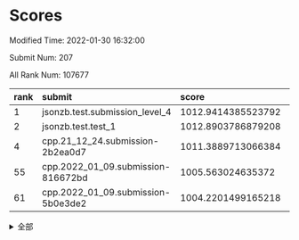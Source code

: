 # Scores

Modified Time: 2022-01-30 16:32:00

Submit Num: 207

All Rank Num: 107677

| rank |               submit               |       score        |       sigma        | pk_num |
| :--- | :--------------------------------- | :----------------- | :----------------- | :----- |
| 1    | jsonzb.test.submission_level_4     | 1012.9414385523792 | 0.7972739153016536 | 2075   |
| 2    | jsonzb.test.test_1                 | 1012.8903786879208 | 0.7703962121989882 | 2079   |
| 4    | cpp.21_12_24.submission-2b2ea0d7   | 1011.3889713066384 | 0.8007575995455924 | 2080   |
| 55   | cpp.2022_01_09.submission-816672bd | 1005.563024635372  | 0.7168903963328642 | 2079   |
| 61   | cpp.2022_01_09.submission-5b0e3de2 | 1004.2201499165218 | 0.7131099443871747 | 2077   |


<details>
<summary>全部</summary>

| rank |                 submit                 |       score        |       sigma        | pk_num |
| :--- | :------------------------------------- | :----------------- | :----------------- | :----- |
| 1    | jsonzb.test.submission_level_4         | 1012.9414385523792 | 0.7972739153016536 | 2075   |
| 2    | jsonzb.test.test_1                     | 1012.8903786879208 | 0.7703962121989882 | 2079   |
| 3    | gobigger.level_3.submission_level_3_16 | 1011.6879875788505 | 0.7768582332110016 | 2082   |
| 4    | cpp.21_12_24.submission-2b2ea0d7       | 1011.3889713066384 | 0.8007575995455924 | 2080   |
| 5    | gobigger.level_3.submission_level_3_3  | 1011.3043679895071 | 0.7683279966264045 | 2088   |
| 6    | gobigger.level_3.submission_level_3_30 | 1011.1511622060148 | 0.771391237230459  | 2083   |
| 7    | gobigger.level_3.submission_level_3_0  | 1010.981711558522  | 0.7653169287429823 | 2080   |
| 8    | gobigger.level_3.submission_level_3_28 | 1010.813471668684  | 0.7747111562567355 | 2082   |
| 9    | gobigger.level_3.submission_level_3_14 | 1010.701047419885  | 0.7774075321572093 | 2078   |
| 10   | gobigger.level_3.submission_level_3_35 | 1010.4944483453091 | 0.7681390093399485 | 2084   |
| 11   | gobigger.level_3.submission_level_3_5  | 1010.4846517786139 | 0.7657034959412641 | 2082   |
| 12   | gobigger.level_3.submission_level_3_26 | 1010.455686940025  | 0.7572897553674051 | 2082   |
| 13   | gobigger.level_3.submission_level_3_4  | 1010.4364362333868 | 0.754870274998935  | 2080   |
| 14   | gobigger.level_3.submission_level_3_22 | 1010.3697445034669 | 0.7622605091809334 | 2079   |
| 15   | gobigger.level_3.submission_level_3_6  | 1010.3397363595295 | 0.7600918635666992 | 2081   |
| 16   | gobigger.level_3.submission_level_3_12 | 1010.2841114097525 | 0.7429092049410563 | 2079   |
| 17   | gobigger.level_3.submission_level_3_45 | 1010.2692170085087 | 0.7555453395260278 | 2085   |
| 18   | gobigger.level_3.submission_level_3_47 | 1010.2278421767808 | 0.7528095811997016 | 2080   |
| 19   | gobigger.level_3.submission_level_3_8  | 1010.2205822334213 | 0.763955615496201  | 2084   |
| 20   | gobigger.level_3.submission_level_3_10 | 1010.2161629431102 | 0.7596122101332747 | 2077   |
| 21   | gobigger.level_3.submission_level_3_24 | 1010.1239944314931 | 0.7695748718961978 | 2077   |
| 22   | gobigger.level_3.submission_level_3_29 | 1010.1172854823656 | 0.7775105281522726 | 2081   |
| 23   | gobigger.level_3.submission_level_3_11 | 1010.0987630465734 | 0.7617104738531706 | 2079   |
| 24   | gobigger.level_3.submission_level_3_21 | 1010.0879473399232 | 0.7779830047181836 | 2080   |
| 25   | gobigger.level_3.submission_level_3_15 | 1010.0320145728729 | 0.752971444931529  | 2083   |
| 26   | gobigger.level_3.submission_level_3_34 | 1010.0166073836094 | 0.7670170644217482 | 2080   |
| 27   | gobigger.level_3.submission_level_3_20 | 1010.0150375656422 | 0.7672596096315477 | 2079   |
| 28   | gobigger.level_3.submission_level_3_1  | 1009.9690985508753 | 0.7480164162789533 | 2078   |
| 29   | gobigger.level_3.submission_level_3_41 | 1009.922856240065  | 0.7656505791962831 | 2078   |
| 30   | gobigger.level_3.submission_level_3_31 | 1009.9090513345993 | 0.7663691050763725 | 2077   |
| 31   | gobigger.level_3.submission_level_3_48 | 1009.9026793832309 | 0.736342733622608  | 2081   |
| 32   | gobigger.level_3.submission_level_3_33 | 1009.8694325591068 | 0.7540624181577156 | 2084   |
| 33   | gobigger.level_3.submission_level_3_7  | 1009.8010695266438 | 0.7744738444385656 | 2084   |
| 34   | gobigger.level_3.submission_level_3_46 | 1009.7913911177084 | 0.7604887996500913 | 2077   |
| 35   | gobigger.level_3.submission_level_3_39 | 1009.6922661072473 | 0.7762483232010166 | 2082   |
| 36   | gobigger.level_3.submission_level_3_9  | 1009.6066172053039 | 0.7731301181429463 | 2078   |
| 37   | gobigger.level_3.submission_level_3_17 | 1009.5858708843969 | 0.7676003141519446 | 2080   |
| 38   | gobigger.level_3.submission_level_3_19 | 1009.5581120551535 | 0.7564249698667056 | 2076   |
| 39   | gobigger.level_3.submission_level_3_32 | 1009.4040360654833 | 0.7555542099698713 | 2081   |
| 40   | gobigger.level_3.submission_level_3_2  | 1009.337937562631  | 0.7576798814802232 | 2082   |
| 41   | gobigger.level_3.submission_level_3_36 | 1009.2796447214047 | 0.7450195742598582 | 2079   |
| 42   | gobigger.level_3.submission_level_3_44 | 1009.2524329489946 | 0.7483338473887943 | 2081   |
| 43   | gobigger.level_3.submission_level_3_25 | 1009.2410974909918 | 0.7418872483000577 | 2088   |
| 44   | gobigger.level_3.submission_level_3_23 | 1009.1574765494004 | 0.736012819734475  | 2081   |
| 45   | gobigger.level_3.submission_level_3_27 | 1009.1561950221012 | 0.7346002271938983 | 2078   |
| 46   | gobigger.level_3.submission_level_3_43 | 1009.0975527510377 | 0.7448465763994592 | 2081   |
| 47   | gobigger.level_3.submission_level_3_49 | 1008.9292729800127 | 0.747715653932895  | 2082   |
| 48   | gobigger.level_3.submission_level_3_40 | 1008.8846842451412 | 0.734383527190588  | 2081   |
| 49   | gobigger.level_3.submission_level_3_13 | 1008.8730725970321 | 0.7505347400049505 | 2075   |
| 50   | gobigger.level_3.submission_level_3_42 | 1008.5729572981099 | 0.7353508357202885 | 2081   |
| 51   | gobigger.level_3.submission_level_3_38 | 1008.5409659647985 | 0.739649796817538  | 2079   |
| 52   | gobigger.level_3.submission_level_3_18 | 1008.4232267064807 | 0.7532178835845301 | 2076   |
| 53   | gobigger.level_3.submission_level_3_37 | 1008.1698679380398 | 0.7623783466716418 | 2084   |
| 54   | gobigger.level_1.submission_level_1_19 | 1006.0114233983624 | 0.738961850576904  | 2083   |
| 55   | cpp.2022_01_09.submission-816672bd     | 1005.563024635372  | 0.7168903963328642 | 2079   |
| 56   | gobigger.level_1.submission_level_1_34 | 1004.9099856782353 | 0.7257869114855597 | 2082   |
| 57   | gobigger.level_1.submission_level_1_21 | 1004.6651457565288 | 0.7192542193580809 | 2080   |
| 58   | gobigger.level_1.submission_level_1_20 | 1004.6333086319572 | 0.7189776416889462 | 2080   |
| 59   | gobigger.level_1.submission_level_1_27 | 1004.3442214451619 | 0.7295228898901823 | 2079   |
| 60   | gobigger.level_1.submission_level_1_33 | 1004.2302631398268 | 0.7255143896268476 | 2079   |
| 61   | cpp.2022_01_09.submission-5b0e3de2     | 1004.2201499165218 | 0.7131099443871747 | 2077   |
| 62   | gobigger.level_1.submission_level_1_15 | 1004.2042244457094 | 0.7230353976864059 | 2080   |
| 63   | gobigger.level_1.submission_level_1_44 | 1004.1357222579986 | 0.7268270599340272 | 2082   |
| 64   | gobigger.level_1.submission_level_1_29 | 1004.0919594092856 | 0.7075691992310968 | 2077   |
| 65   | gobigger.level_1.submission_level_1_38 | 1003.8630003702119 | 0.7219527409198642 | 2075   |
| 66   | gobigger.level_1.submission_level_1_23 | 1003.8451191319118 | 0.7298021711417264 | 2080   |
| 67   | gobigger.level_1.submission_level_1_24 | 1003.7723141657871 | 0.7135399524430599 | 2078   |
| 68   | gobigger.level_1.submission_level_1_42 | 1003.6275122991159 | 0.7327358715360535 | 2077   |
| 69   | gobigger.level_1.submission_level_1_49 | 1003.607987580672  | 0.7229298369447709 | 2080   |
| 70   | gobigger.level_1.submission_level_1_1  | 1003.5929201511499 | 0.7055487058363057 | 2080   |
| 71   | gobigger.level_1.submission_level_1_37 | 1003.4538288628868 | 0.7052905931849265 | 2085   |
| 72   | gobigger.level_1.submission_level_1_40 | 1003.3953698050695 | 0.7190235778559969 | 2078   |
| 73   | gobigger.level_1.submission_level_1_45 | 1003.379281583392  | 0.7150140167373346 | 2081   |
| 74   | gobigger.level_1.submission_level_1_30 | 1003.3040863474041 | 0.7149420349426682 | 2083   |
| 75   | gobigger.level_1.submission_level_1_5  | 1003.3021731673434 | 0.7146029620638192 | 2084   |
| 76   | gobigger.level_1.submission_level_1_17 | 1003.2058244202024 | 0.7210659969616362 | 2082   |
| 77   | gobigger.level_1.submission_level_1_35 | 1003.0804984402246 | 0.7114914047692767 | 2080   |
| 78   | gobigger.level_1.submission_level_1_36 | 1003.0771067085116 | 0.7124726689542576 | 2082   |
| 79   | gobigger.level_1.submission_level_1_2  | 1002.9725826426563 | 0.7086129983674874 | 2083   |
| 80   | gobigger.level_1.submission_level_1_26 | 1002.9632291048422 | 0.7168098586858144 | 2083   |
| 81   | gobigger.level_1.submission_level_1_25 | 1002.9258980880228 | 0.7138625069362491 | 2083   |
| 82   | gobigger.level_1.submission_level_1_0  | 1002.9127616771334 | 0.7194351385099601 | 2084   |
| 83   | gobigger.level_1.submission_level_1_4  | 1002.8948694660148 | 0.7005979501495182 | 2082   |
| 84   | gobigger.level_1.submission_level_1_48 | 1002.871110580504  | 0.7110391155133445 | 2083   |
| 85   | gobigger.level_1.submission_level_1_16 | 1002.8183412375134 | 0.7320581720283111 | 2083   |
| 86   | gobigger.level_1.submission_level_1_47 | 1002.8107604339018 | 0.7079507935745889 | 2081   |
| 87   | gobigger.level_1.submission_level_1_41 | 1002.7484953643058 | 0.7119708277828765 | 2079   |
| 88   | gobigger.level_1.submission_level_1_31 | 1002.7308701745249 | 0.710245318763517  | 2078   |
| 89   | gobigger.level_1.submission_level_1_9  | 1002.6849997848279 | 0.7056488589140251 | 2083   |
| 90   | gobigger.level_1.submission_level_1_22 | 1002.677119515394  | 0.7160870404612655 | 2086   |
| 91   | gobigger.level_1.submission_level_1_6  | 1002.6670547249748 | 0.7140111045921052 | 2079   |
| 92   | gobigger.level_1.submission_level_1_28 | 1002.6661232014075 | 0.7274219958377572 | 2080   |
| 93   | gobigger.level_1.submission_level_1_13 | 1002.6601750520676 | 0.7191894952946737 | 2078   |
| 94   | gobigger.level_1.submission_level_1_11 | 1002.6359664246888 | 0.7145065771782139 | 2077   |
| 95   | gobigger.level_1.submission_level_1_12 | 1002.621649451703  | 0.7182557069468477 | 2078   |
| 96   | gobigger.level_1.submission_level_1_8  | 1002.6127403775503 | 0.7129951218062914 | 2083   |
| 97   | gobigger.level_1.submission_level_1_14 | 1002.5781244141474 | 0.7161328837414955 | 2081   |
| 98   | gobigger.level_1.submission_level_1_18 | 1002.4896116888142 | 0.7143832910903533 | 2079   |
| 99   | gobigger.level_1.submission_level_1_39 | 1002.2954525252516 | 0.7133920877548018 | 2084   |
| 100  | gobigger.level_1.submission_level_1_10 | 1002.135404301529  | 0.7243163676060016 | 2075   |
| 101  | gobigger.level_1.submission_level_1_7  | 1002.1115586985578 | 0.7249252270196619 | 2080   |
| 102  | gobigger.level_1.submission_level_1_46 | 1002.0961557385984 | 0.7120845452102456 | 2076   |
| 103  | gobigger.level_1.submission_level_1_32 | 1002.0769529031514 | 0.7074211095058283 | 2081   |
| 104  | gobigger.level_1.submission_level_1_43 | 1001.9818997979623 | 0.7103028069235853 | 2078   |
| 105  | gobigger.level_1.submission_level_1_3  | 1001.4458468253799 | 0.7162218109115357 | 2080   |
| 106  | gobigger.random.submission_random_48   | 997.3235088802086  | 0.6988218049728044 | 2080   |
| 107  | gobigger.random.submission_random_47   | 997.2671543443314  | 0.7052576809613404 | 2078   |
| 108  | gobigger.random.submission_random_12   | 997.0491050039741  | 0.6920941882521991 | 2080   |
| 109  | gobigger.random.submission_random_46   | 997.01239456431    | 0.710997278589712  | 2079   |
| 110  | gobigger.random.submission_random_4    | 996.6711723755689  | 0.7116870326787721 | 2077   |
| 111  | gobigger.random.submission_random_5    | 996.663961245712   | 0.7137391103409271 | 2078   |
| 112  | gobigger.random.submission_random_15   | 996.5456449018442  | 0.7009410778986701 | 2078   |
| 113  | gobigger.random.submission_random_23   | 996.5369819694497  | 0.7006870824283734 | 2082   |
| 114  | gobigger.random.submission_random_19   | 996.4996539271157  | 0.7112351841275248 | 2084   |
| 115  | gobigger.random.submission_random_26   | 996.4213903336329  | 0.708875289485004  | 2082   |
| 116  | gobigger.random.submission_random_38   | 996.4122772834428  | 0.7220296847659098 | 2086   |
| 117  | gobigger.random.submission_random_42   | 996.4113831939724  | 0.7271437664218081 | 2086   |
| 118  | gobigger.random.submission_random_35   | 996.411288318      | 0.709982729343602  | 2081   |
| 119  | gobigger.random.submission_random_8    | 996.357132856696   | 0.6927412181841013 | 2084   |
| 120  | gobigger.random.submission_random_3    | 996.3221439414067  | 0.7096953035214824 | 2081   |
| 121  | gobigger.random.submission_random_6    | 996.312694180466   | 0.6954150372174961 | 2076   |
| 122  | gobigger.random.submission_random_44   | 996.2866126713423  | 0.7202724275640427 | 2077   |
| 123  | gobigger.random.submission_random_37   | 996.1250092417695  | 0.7195337049919288 | 2079   |
| 124  | gobigger.random.submission_random_13   | 996.0838845871243  | 0.700113235100588  | 2080   |
| 125  | gobigger.random.submission_random_49   | 996.0664707139855  | 0.7131901296245711 | 2084   |
| 126  | gobigger.random.submission_random_43   | 996.0191025670214  | 0.713750284697984  | 2083   |
| 127  | gobigger.random.submission_random_17   | 996.0088428435439  | 0.6941073171531825 | 2076   |
| 128  | gobigger.random.submission_random_10   | 995.9777698975703  | 0.7032588326611602 | 2078   |
| 129  | gobigger.random.submission_random_29   | 995.9588524955244  | 0.7070334823043515 | 2081   |
| 130  | gobigger.random.submission_random_30   | 995.8529423997265  | 0.7015767343455542 | 2084   |
| 131  | gobigger.random.submission_random_31   | 995.832343815676   | 0.7043007746874547 | 2077   |
| 132  | gobigger.random.submission_random_41   | 995.8318439001858  | 0.7049782039833425 | 2084   |
| 133  | gobigger.random.submission_random_27   | 995.8000672546084  | 0.7158751134948157 | 2083   |
| 134  | gobigger.random.submission_random_28   | 995.746008024177   | 0.707333456526394  | 2084   |
| 135  | gobigger.random.submission_random_16   | 995.7424829204716  | 0.7072856813148795 | 2080   |
| 136  | gobigger.random.submission_random_20   | 995.7357624418099  | 0.7083216709607019 | 2079   |
| 137  | gobigger.random.submission_random_9    | 995.7183451420109  | 0.7032301720361465 | 2081   |
| 138  | gobigger.random.submission_random_45   | 995.6580267946363  | 0.6931242886524809 | 2084   |
| 139  | gobigger.random.submission_random_2    | 995.6567968884459  | 0.7187445822313141 | 2080   |
| 140  | gobigger.random.submission_random_21   | 995.6434977594197  | 0.7086926406294656 | 2084   |
| 141  | gobigger.random.submission_random_24   | 995.6409189637432  | 0.7122747340748589 | 2086   |
| 142  | gobigger.random.submission_random_32   | 995.5381156598984  | 0.705530907525161  | 2081   |
| 143  | gobigger.random.submission_random_36   | 995.5335813857573  | 0.7228852599403334 | 2085   |
| 144  | gobigger.random.submission_random_25   | 995.4676801183185  | 0.6948245426093302 | 2081   |
| 145  | gobigger.random.submission_random_0    | 995.3770327123743  | 0.7190518990273659 | 2079   |
| 146  | gobigger.random.submission_random_39   | 995.2649997151102  | 0.7018202012044447 | 2080   |
| 147  | gobigger.random.submission_random_34   | 995.2430450198949  | 0.7091324099842693 | 2075   |
| 148  | gobigger.random.submission_random_14   | 995.2281473630057  | 0.7206091178399587 | 2082   |
| 149  | gobigger.random.submission_random_33   | 995.208473810233   | 0.7220385888866154 | 2081   |
| 150  | gobigger.random.submission_random_22   | 995.1215566927191  | 0.7092780251089925 | 2080   |
| 151  | gobigger.random.submission_random_7    | 995.1193525283273  | 0.7114275537163612 | 2084   |
| 152  | gobigger.random.submission_random_11   | 995.0748047098592  | 0.7168631800044686 | 2083   |
| 153  | gobigger.random.submission_random_40   | 995.0356460787822  | 0.7109101245210848 | 2082   |
| 154  | gobigger.random.submission_random_1    | 994.5738417183359  | 0.7192744075832113 | 2085   |
| 155  | gobigger.random.submission_random_18   | 994.4740469431151  | 0.7159562390020833 | 2076   |
| 156  | gobigger.level_2.submission_level_2_11 | 994.1471455278543  | 0.7200010985159394 | 2084   |
| 157  | gobigger.level_2.submission_level_2_41 | 994.0537975962753  | 0.7234014995590701 | 2080   |
| 158  | gobigger.level_2.submission_level_2_19 | 994.0208745153524  | 0.7335411517924086 | 2084   |
| 159  | gobigger.level_2.submission_level_2_49 | 993.7003984719431  | 0.733895400958291  | 2081   |
| 160  | gobigger.level_2.submission_level_2_34 | 993.6344176713106  | 0.7203504343354937 | 2081   |
| 161  | gobigger.level_2.submission_level_2_46 | 993.5667849590244  | 0.7460087798479886 | 2084   |
| 162  | gobigger.level_2.submission_level_2_45 | 993.4801268978175  | 0.7242134657295338 | 2080   |
| 163  | gobigger.level_2.submission_level_2_40 | 993.4079356203888  | 0.7450632604030789 | 2079   |
| 164  | gobigger.level_2.submission_level_2_2  | 993.4021841463389  | 0.732654663208456  | 2081   |
| 165  | gobigger.level_2.submission_level_2_15 | 993.2966471734799  | 0.7395869726365687 | 2085   |
| 166  | gobigger.level_2.submission_level_2_33 | 993.2221855064087  | 0.7387266462430887 | 2085   |
| 167  | gobigger.level_2.submission_level_2_42 | 993.2021912026205  | 0.7349323157383697 | 2083   |
| 168  | gobigger.level_2.submission_level_2_0  | 992.8563101746341  | 0.7413140211026393 | 2082   |
| 169  | gobigger.level_2.submission_level_2_39 | 992.7083152759849  | 0.7375030770354257 | 2083   |
| 170  | gobigger.level_2.submission_level_2_44 | 992.64168292321    | 0.7216448872701223 | 2085   |
| 171  | gobigger.level_2.submission_level_2_18 | 992.6121404892052  | 0.7274570672637605 | 2080   |
| 172  | gobigger.level_2.submission_level_2_35 | 992.4772621215708  | 0.7357083946244821 | 2079   |
| 173  | gobigger.level_2.submission_level_2_28 | 992.4638998375075  | 0.7523071463697679 | 2087   |
| 174  | gobigger.level_2.submission_level_2_38 | 992.3962014675698  | 0.7561968608937941 | 2088   |
| 175  | gobigger.level_2.submission_level_2_36 | 992.3094137459175  | 0.7397126437878945 | 2081   |
| 176  | gobigger.level_2.submission_level_2_29 | 992.3047464008573  | 0.7420071948304806 | 2080   |
| 177  | gobigger.level_2.submission_level_2_7  | 992.2927125281991  | 0.7444321408612582 | 2081   |
| 178  | gobigger.level_2.submission_level_2_26 | 992.2329775906552  | 0.7538413596797404 | 2085   |
| 179  | gobigger.level_2.submission_level_2_21 | 992.2039490519048  | 0.7332926761010262 | 2082   |
| 180  | gobigger.level_2.submission_level_2_8  | 992.195095069885   | 0.7453537412223298 | 2074   |
| 181  | gobigger.level_2.submission_level_2_4  | 992.1730514997945  | 0.7592805507089683 | 2083   |
| 182  | gobigger.level_2.submission_level_2_13 | 992.141882942405   | 0.7424879996497135 | 2083   |
| 183  | gobigger.level_2.submission_level_2_37 | 992.0979299616845  | 0.7565454475657774 | 2079   |
| 184  | gobigger.level_2.submission_level_2_30 | 992.0777524567497  | 0.7521218391033049 | 2075   |
| 185  | gobigger.level_2.submission_level_2_31 | 991.9194997535789  | 0.7460490382631247 | 2077   |
| 186  | gobigger.level_2.submission_level_2_48 | 991.9076288695327  | 0.7633577596872151 | 2083   |
| 187  | gobigger.level_2.submission_level_2_47 | 991.8577287845546  | 0.7319475369157209 | 2082   |
| 188  | gobigger.level_2.submission_level_2_43 | 991.6293302333095  | 0.7556353040946538 | 2081   |
| 189  | gobigger.level_2.submission_level_2_1  | 991.5898976476947  | 0.7547097587727709 | 2079   |
| 190  | gobigger.level_2.submission_level_2_25 | 991.5062145507417  | 0.7407846648224671 | 2082   |
| 191  | gobigger.level_2.submission_level_2_12 | 991.4920332630551  | 0.7470938087253245 | 2084   |
| 192  | gobigger.level_2.submission_level_2_16 | 991.4679913376698  | 0.7494082639717221 | 2074   |
| 193  | gobigger.level_2.submission_level_2_9  | 991.437354516543   | 0.7326676096193411 | 2074   |
| 194  | gobigger.level_2.submission_level_2_6  | 991.4131662680755  | 0.7637060880664409 | 2079   |
| 195  | gobigger.level_2.submission_level_2_3  | 991.3651851007811  | 0.7713684857046423 | 2079   |
| 196  | gobigger.level_2.submission_level_2_24 | 991.2176103414793  | 0.7499323895438718 | 2075   |
| 197  | gobigger.level_2.submission_level_2_5  | 991.0607132841251  | 0.7624766606933583 | 2080   |
| 198  | gobigger.level_2.submission_level_2_17 | 990.8312717760183  | 0.7673055423445949 | 2081   |
| 199  | gobigger.level_2.submission_level_2_10 | 990.65584584628    | 0.7628709841517953 | 2082   |
| 200  | gobigger.level_2.submission_level_2_20 | 990.6501510323607  | 0.7358523860829687 | 2081   |
| 201  | gobigger.level_2.submission_level_2_27 | 990.6372028591054  | 0.7605922558198331 | 2080   |
| 202  | gobigger.level_2.submission_level_2_32 | 990.374979708711   | 0.764041088633491  | 2085   |
| 203  | gobigger.level_2.submission_level_2_23 | 990.3015255417802  | 0.7683497433887382 | 2083   |
| 204  | gobigger.level_2.submission_level_2_22 | 990.2846834806209  | 0.759311900582752  | 2078   |
| 205  | gobigger.level_2.submission_level_2_14 | 989.8416461174673  | 0.7587684659131576 | 2081   |
| 206  | gobigger.none.submission_none_0        | 977.986153078605   | 1.316548417376632  | 2083   |
| 207  | gobigger.none.submission_none_1        | 975.4061962965634  | 1.479128216054673  | 2081   |

</details>